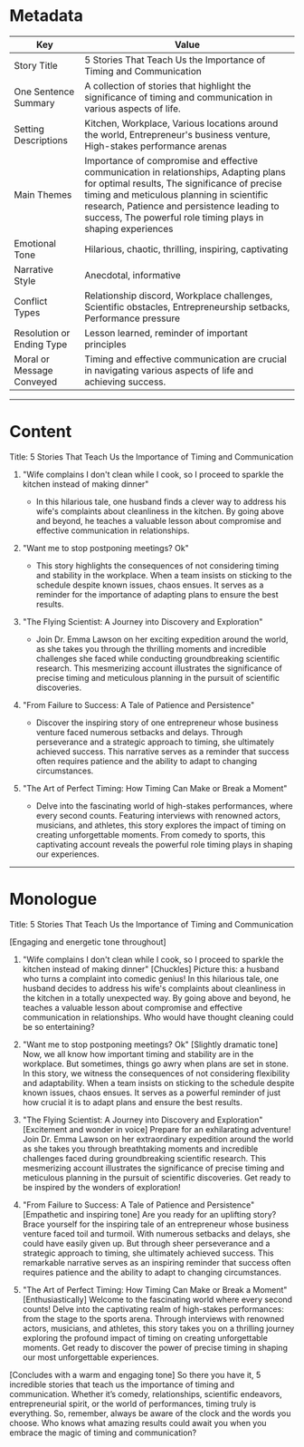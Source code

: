 
# Metadata

| Key                       | Value |
|---------------------------|-------|
| Story Title | 5 Stories That Teach Us the Importance of Timing and Communication |
| One Sentence Summary | A collection of stories that highlight the significance of timing and communication in various aspects of life. |
| Setting Descriptions | Kitchen, Workplace, Various locations around the world, Entrepreneur's business venture, High-stakes performance arenas |
| Main Themes | Importance of compromise and effective communication in relationships, Adapting plans for optimal results, The significance of precise timing and meticulous planning in scientific research, Patience and persistence leading to success, The powerful role timing plays in shaping experiences |
| Emotional Tone | Hilarious, chaotic, thrilling, inspiring, captivating |
| Narrative Style | Anecdotal, informative |
| Conflict Types | Relationship discord, Workplace challenges, Scientific obstacles, Entrepreneurship setbacks, Performance pressure |
| Resolution or Ending Type | Lesson learned, reminder of important principles |
| Moral or Message Conveyed | Timing and effective communication are crucial in navigating various aspects of life and achieving success. |


---

# Content
Title: 5 Stories That Teach Us the Importance of Timing and Communication

1. "Wife complains I don't clean while I cook, so I proceed to sparkle the kitchen instead of making dinner"
   - In this hilarious tale, one husband finds a clever way to address his wife's complaints about cleanliness in the kitchen. By going above and beyond, he teaches a valuable lesson about compromise and effective communication in relationships.
   
2. "Want me to stop postponing meetings? Ok"
   - This story highlights the consequences of not considering timing and stability in the workplace. When a team insists on sticking to the schedule despite known issues, chaos ensues. It serves as a reminder for the importance of adapting plans to ensure the best results.

3. "The Flying Scientist: A Journey into Discovery and Exploration"
   - Join Dr. Emma Lawson on her exciting expedition around the world, as she takes you through the thrilling moments and incredible challenges she faced while conducting groundbreaking scientific research. This mesmerizing account illustrates the significance of precise timing and meticulous planning in the pursuit of scientific discoveries.

4. "From Failure to Success: A Tale of Patience and Persistence"
   - Discover the inspiring story of one entrepreneur whose business venture faced numerous setbacks and delays. Through perseverance and a strategic approach to timing, she ultimately achieved success. This narrative serves as a reminder that success often requires patience and the ability to adapt to changing circumstances.

5. "The Art of Perfect Timing: How Timing Can Make or Break a Moment"
   - Delve into the fascinating world of high-stakes performances, where every second counts. Featuring interviews with renowned actors, musicians, and athletes, this story explores the impact of timing on creating unforgettable moments. From comedy to sports, this captivating account reveals the powerful role timing plays in shaping our experiences.

---

# Monologue
Title: 5 Stories That Teach Us the Importance of Timing and Communication

[Engaging and energetic tone throughout]

1. "Wife complains I don't clean while I cook, so I proceed to sparkle the kitchen instead of making dinner"
   [Chuckles] Picture this: a husband who turns a complaint into comedic genius! In this hilarious tale, one husband decides to address his wife's complaints about cleanliness in the kitchen in a totally unexpected way. By going above and beyond, he teaches a valuable lesson about compromise and effective communication in relationships. Who would have thought cleaning could be so entertaining?

2. "Want me to stop postponing meetings? Ok"
   [Slightly dramatic tone] Now, we all know how important timing and stability are in the workplace. But sometimes, things go awry when plans are set in stone. In this story, we witness the consequences of not considering flexibility and adaptability. When a team insists on sticking to the schedule despite known issues, chaos ensues. It serves as a powerful reminder of just how crucial it is to adapt plans and ensure the best results.

3. "The Flying Scientist: A Journey into Discovery and Exploration"
   [Excitement and wonder in voice] Prepare for an exhilarating adventure! Join Dr. Emma Lawson on her extraordinary expedition around the world as she takes you through breathtaking moments and incredible challenges faced during groundbreaking scientific research. This mesmerizing account illustrates the significance of precise timing and meticulous planning in the pursuit of scientific discoveries. Get ready to be inspired by the wonders of exploration!

4. "From Failure to Success: A Tale of Patience and Persistence"
   [Empathetic and inspiring tone] Are you ready for an uplifting story? Brace yourself for the inspiring tale of an entrepreneur whose business venture faced toil and turmoil. With numerous setbacks and delays, she could have easily given up. But through sheer perseverance and a strategic approach to timing, she ultimately achieved success. This remarkable narrative serves as an inspiring reminder that success often requires patience and the ability to adapt to changing circumstances.

5. "The Art of Perfect Timing: How Timing Can Make or Break a Moment"
   [Enthusiastically] Welcome to the fascinating world where every second counts! Delve into the captivating realm of high-stakes performances: from the stage to the sports arena. Through interviews with renowned actors, musicians, and athletes, this story takes you on a thrilling journey exploring the profound impact of timing on creating unforgettable moments. Get ready to discover the power of precise timing in shaping our most unforgettable experiences.

[Concludes with a warm and engaging tone]
So there you have it, 5 incredible stories that teach us the importance of timing and communication. Whether it’s comedy, relationships, scientific endeavors, entrepreneurial spirit, or the world of performances, timing truly is everything. So, remember, always be aware of the clock and the words you choose. Who knows what amazing results could await you when you embrace the magic of timing and communication?
